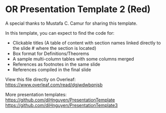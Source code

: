 # OR Presentation Template 2 (Red)

A special thanks to Mustafa C. Camur for sharing this template.

In this template, you can expect to find the code for:
- Clickable titles (A table of content with section names linked directly to the slide # where the section is located)
- Box format for Definitions/Theorems
- A sample multi-column tables with some columns merged
- References as footnotes in the same slide
- References compiled in the final slide

View this file directly on Overleaf: https://www.overleaf.com/read/dgjwdwbqnjsb

More presentation templates:
https://github.com/diHnguyen/PresentationTemplate
https://github.com/diHnguyen/PresentationTemplate3

